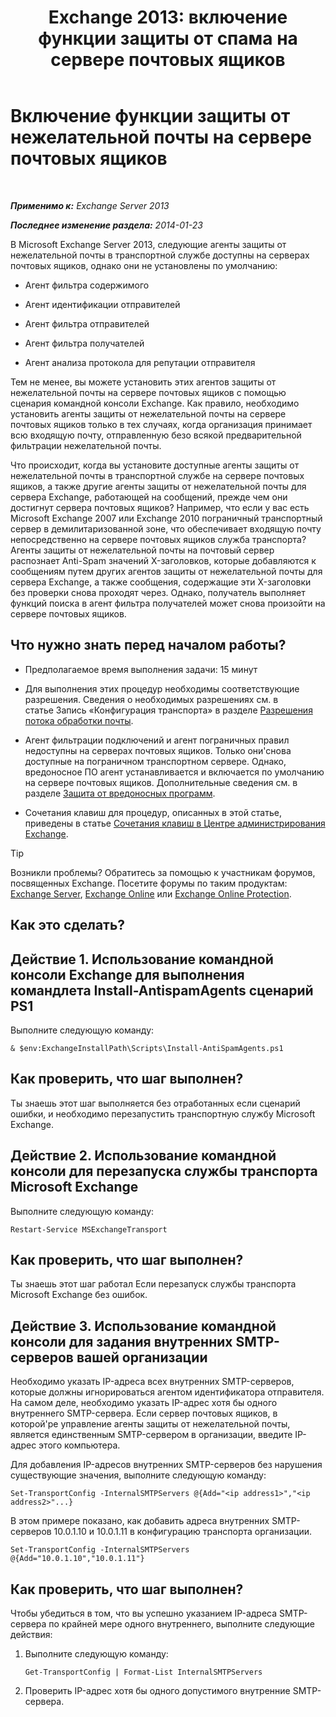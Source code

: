 ﻿---
title: 'Exchange 2013: включение функции защиты от спама на сервере почтовых ящиков'
TOCTitle: Включение функции защиты от нежелательной почты на сервере почтовых ящиков
ms:assetid: 59d22c5e-64bc-4879-8ad1-364862b6ba11
ms:mtpsurl: https://technet.microsoft.com/ru-ru/library/Bb201691(v=EXCHG.150)
ms:contentKeyID: 50488278
ms.date: 04/30/2018
mtps_version: v=EXCHG.150
ms.translationtype: HT
---

# Включение функции защиты от нежелательной почты на сервере почтовых ящиков

 

_**Применимо к:** Exchange Server 2013_

_**Последнее изменение раздела:** 2014-01-23_

В Microsoft Exchange Server 2013, следующие агенты защиты от нежелательной почты в транспортной службе доступны на серверах почтовых ящиков, однако они не установлены по умолчанию:

  - Агент фильтра содержимого

  - Агент идентификации отправителей

  - Агент фильтра отправителей

  - Агент фильтра получателей

  - Агент анализа протокола для репутации отправителя

Тем не менее, вы можете установить этих агентов защиты от нежелательной почты на сервере почтовых ящиков с помощью сценария командной консоли Exchange. Как правило, необходимо установить агенты защиты от нежелательной почты на сервере почтовых ящиков только в тех случаях, когда организация принимает всю входящую почту, отправленную безо всякой предварительной фильтрации нежелательной почты.

Что происходит, когда вы установите доступные агенты защиты от нежелательной почты в транспортной службе на сервере почтовых ящиков, а также другие агенты защиты от нежелательной почты для сервера Exchange, работающей на сообщений, прежде чем они достигнут сервера почтовых ящиков? Например, что если у вас есть Microsoft Exchange 2007 или Exchange 2010 пограничный транспортный сервер в демилитаризованной зоне, что обеспечивает входящую почту непосредственно на сервере почтовых ящиков служба транспорта? Агенты защиты от нежелательной почты на почтовый сервер распознает Anti-Spam значений X-заголовков, которые добавляются к сообщениям путем других агентов защиты от нежелательной почты для сервера Exchange, а также сообщения, содержащие эти X-заголовки без проверки снова проходят через. Однако, получатель выполняет функций поиска в агент фильтра получателей может снова произойти на сервере почтовых ящиков.

## Что нужно знать перед началом работы?

  - Предполагаемое время выполнения задачи: 15 минут

  - Для выполнения этих процедур необходимы соответствующие разрешения. Сведения о необходимых разрешениях см. в статье Запись «Конфигурация транспорта» в разделе [Разрешения потока обработки почты](mail-flow-permissions-exchange-2013-help.md).

  - Агент фильтрации подключений и агент пограничных правил недоступны на серверах почтовых ящиков. Только они'снова доступные на пограничном транспортном сервере. Однако, вредоносное ПО агент устанавливается и включается по умолчанию на сервере почтовых ящиков. Дополнительные сведения см. в разделе [Защита от вредоносных программ](anti-malware-protection-exchange-2013-help.md).

  - Сочетания клавиш для процедур, описанных в этой статье, приведены в статье [Сочетания клавиш в Центре администрирования Exchange](keyboard-shortcuts-in-the-exchange-admin-center-exchange-online-protection-help.md).

> [!TIP]  
> Возникли проблемы? Обратитесь за помощью к участникам форумов, посвященных Exchange. Посетите форумы по таким продуктам: <a href="https://go.microsoft.com/fwlink/p/?linkid=60612">Exchange Server</a>, <a href="https://go.microsoft.com/fwlink/p/?linkid=267542">Exchange Online</a> или <a href="https://go.microsoft.com/fwlink/p/?linkid=285351">Exchange Online Protection</a>.


## Как это сделать?

## Действие 1. Использование командной консоли Exchange для выполнения командлета Install-AntispamAgents сценарий PS1

Выполните следующую команду:

    & $env:ExchangeInstallPath\Scripts\Install-AntiSpamAgents.ps1

## Как проверить, что шаг выполнен?

Ты знаешь этот шаг выполняется без отработанных если сценарий ошибки, и необходимо перезапустить транспортную службу Microsoft Exchange.

## Действие 2. Использование командной консоли для перезапуска службы транспорта Microsoft Exchange

Выполните следующую команду:

    Restart-Service MSExchangeTransport

## Как проверить, что шаг выполнен?

Ты знаешь этот шаг работал Если перезапуск службы транспорта Microsoft Exchange без ошибок.

## Действие 3. Использование командной консоли для задания внутренних SMTP-серверов вашей организации

Необходимо указать IP-адреса всех внутренних SMTP-серверов, которые должны игнорироваться агентом идентификатора отправителя. На самом деле, необходимо указать IP-адрес хотя бы одного внутреннего SMTP-сервера. Если сервер почтовых ящиков, в которой'ре управление агенты защиты от нежелательной почты, является единственным SMTP-сервером в организации, введите IP-адрес этого компьютера.

Для добавления IP-адресов внутренних SMTP-серверов без нарушения существующие значения, выполните следующую команду:

    Set-TransportConfig -InternalSMTPServers @{Add="<ip address1>","<ip address2>"...}

В этом примере показано, как добавить адреса внутренних SMTP-серверов 10.0.1.10 и 10.0.1.11 в конфигурацию транспорта организации.

    Set-TransportConfig -InternalSMTPServers @{Add="10.0.1.10","10.0.1.11"}

## Как проверить, что шаг выполнен?

Чтобы убедиться в том, что вы успешно указанием IP-адреса SMTP-сервера по крайней мере одного внутреннего, выполните следующие действия:

1.  Выполните следующую команду:
    
        Get-TransportConfig | Format-List InternalSMTPServers

2.  Проверить IP-адрес хотя бы одного допустимого внутренние SMTP-сервера.

